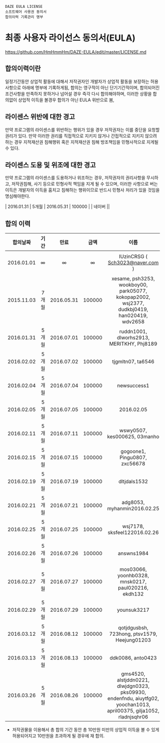     DAZE EULA LICENSE
    소프트웨어 사용권 동의서
    합의이력 기록관리 명부

최종 사용자 라이선스 동의서(EULA)
=================
https://github.com/HmHmmHm/DAZE-EULA/edit/master/LICENSE.md

합의이력이란
-----------------------------
일정기간동안 상업적 활동에 대해서 저작권자인 개발자가 상업적 활동을 보장하는 허용사항으로 아래에 명부에 기록하게됨, 합의는 영구적이 아닌 단기기간적이며, 합의되어진 조건사항을 만족하지 못하거나 넘어설 경우 즉각 다시 합의해야하며, 이러한 상황을 합의없이 상업적 이득을 볼경우 합의가 아닌 EULA 위반으로 봄,

라이센스 위반에 대한 경고
-----------------------------
만약 프로그램의 라이센스를 위반하는 행위가 있을 경우 저작권자는 이를 중단을 요청할 권리가 있다. 만약 이러한 권리를 직접적으로 지키지 않거나 간접적으로 지키지 않으려 하는 경우 지적재산권 침해행위 혹은 지적재산권 침해 방조책임을 민형사적으로 지게될 수 있다.

라이센스 도용 및 위조에  대한 경고
----------------------------
만약 프로그램의 라이센스를 도용하거나 위조하는 경우, 저작권자의 권리사항을 무시하고, 저작권침해, 사기 등으로 민형사적 책임을 지게 될 수 있으며, 이러한 사항으로 버는 이득은 개발자의 이득을 훔치고 침해하는 행위이므로 반드시 민형사 처리가 있을 것임을 명심해야한다.

| 2016.01.31 | 5개월 | 2016.05.31 | 100000 |  | 네이버 ||

## 합의 이력
| 합의날짜 | 기간 | 만료 | 금액 | 이름 | 메일 |
| :-------: | :-------: | :-------: | :-------: | :-------: | :-------: |
| 2016.01.01 | ∞ | ∞ | ∞ | IUzinCRSG ( Sch3023@naver.com ) | 네이버 ||
| 2015.11.03 | 7개월 | 2016.05.31 | 100000 | xesame, psh3253, wookboy00, park05077, kokopap2002, wsj2377, dudkbj0419, han020419, wdv2658 | 네이버 ||
| 2016.01.31 | 5개월 | 2016.07.01 | 100000 | ruddn1001, dlworhs2913, MERITKHY, Phj8189 | 네이버 ||
| 2016.02.02 | 5개월 | 2016.07.02 | 100000 | tjgmltn07, ta6546 | 네이버 ||
| 2016.02.04 | 5개월 | 2016.07.04 | 100000 | newsuccess1 | 네이버 ||
| 2016.02.05 | 5개월 | 2016.07.05 | 100000 | 2016.02.05 | 네이버 ||
| 2016.02.11 | 5개월 | 2016.07.11 | 100000 | wswy0507, kes000625, 03manho | 네이버 ||
| 2016.02.15 | 5개월 | 2016.07.15 | 100000 | gogoone1, Pingu0807, zxc56678 | 네이버 ||
| 2016.02.19 | 5개월 | 2016.07.19 | 100000 | dltjdals1532 | 네이버 ||
| 2016.02.21 | 5개월 | 2016.07.21 | 100000 | adg8053, myhanmin2016.02.25 | 네이버 ||
| 2016.02.25 | 5개월 | 2016.07.25 | 100000 | wsj7178, sksfeel122016.02.26| 네이버 ||
| 2016.02.26 | 5개월 | 2016.07.26 | 100000 | answns1984 | 네이버 ||
| 2016.02.27 | 5개월 | 2016.07.27 | 100000 | mos03066, yoonhb0328, mnsk0217, paul020216, ekdh132 | 네이버 ||
| 2016.02.29 | 5개월 | 2016.07.29 | 100000 | younsuk3217 | 네이버 ||
| 2016.03.12 | 5개월 | 2016.08.12 | 100000 | qotjdgusbsh, 723hong, ptsv1579, Heejung01203 | 네이버 ||
| 2016.03.13 | 5개월 | 2016.08.13 | 100000 | ddk0086, anto0423 | 네이버 ||
| 2016.03.26 | 5개월 | 2016.08.26 | 100000 | gms4520, alstjddn0221, dlwjdgn0323, pks09930, endenfndu, aiuytfg02, yoochan1013, april00375, gilja1052, rladnjsqhr06 | 네이버 ||

- 저작권물을 이용해서 총 합의 기간 동안 총 10만원 미만의 상업적 이득을 볼 수 있게 허용되어지고 10만원을 초과하게 될 경우에 재 합의.
